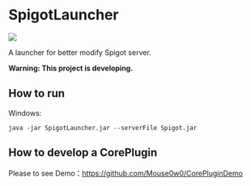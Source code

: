# SpigotLauncher
[![](https://jitpack.io/v/Mouse0w0/SpigotLauncher.svg)](https://jitpack.io/#Mouse0w0/SpigotLauncher)

A launcher for better modify Spigot server.

**Warning: This project is developing.**

## How to run

Windows:
```
java -jar SpigotLauncher.jar --serverFile Spigot.jar
```

## How to develop a CorePlugin
Please to see Demo：https://github.com/Mouse0w0/CorePluginDemo
